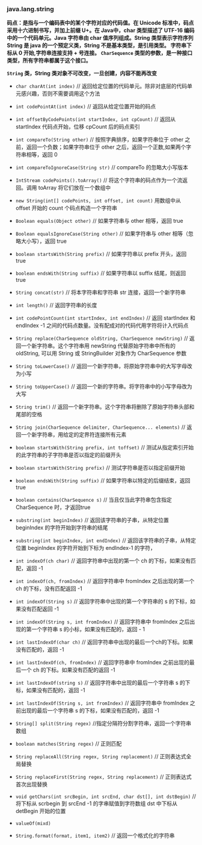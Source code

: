 ### java.lang.string

**码点：是指与一个编码表中的某个字符对应的代码值。在 Unicode 标准中，码点采用十六进制书写，并加上前缀 U+。在 Java中，char 
类型描述了 UTF-16 编码中的一个代码单元。Java 字符串由 char 值序列组成。String 类型表示字符序列 String 是 java 的一个预定义类，String 不是基本类型，是引用类型。
字符串下标从 0 开始,字符串连接支持 + 号连接。 `CharSequence` 类型的参数，是一种接口类型，所有字符串都属于这个接口。**

**`String` 类，String 类对象不可改变，一旦创建，内容不能再改变**

* `char charAt(int index)`    // 返回给定位置的代码单元。除非对底层的代码单元感兴趣，否则不需要调用这个方法

* `int codePointAt(int index)`    // 返回从给定位置开始的码点

* `int offsetByCodePoints(int startIndex, int cpCount)`           // 返回从 startIndex 代码点开始，位移 cpCount 后的码点索引

* `int compareTo(String other)`   // 按照字典排序，如果字符串位于 other 之前，返回一个负数；如果字符串位于 other 之后，返回一个正数,如果两个字符串相等，返回 0

* `int compareToIgnoreCase(String str)`         // compareTo 的忽略大小写版本

* `IntStream codePoints().toArray()`  // 将这个字符串的码点作为一个流返回。调用 toArray 将它们放在一个数组中

* `new String(int[] codePoints, int offset, int count)`   用数组中从 offset 开始的 count 个码点构造一个字符串

* `Boolean equals(Object other)`      // 如果字符串与 other 相等，返回 true

* `Boolean equalsIgnoreCase(String other)`        //  如果字符串与 other 相等（忽略大小写），返回 true

* `boolean startsWith(String prefix)`       // 如果字符串以 prefix 开头，返回 true

* `boolean endsWith(String suffix)`           // 如果字符串以 suffix 结尾，则返回 true

* `String concat(str)`                  // 将本字符串和字符串 str 连接，返回一个新字符串

* `int length()`        // 返回字符串的长度

* `int codePointCount(int startIndex, int endIndex)`  // 返回 startIndex 和 endIndex -1 之间的代码点数量。没有配成对的代码代用字符将计入代码点

* `String replace(CharSequence oldString, CharSequence newString)`  // 返回一个新字符串。这个字符串用 newString 代替原始字符串中所有的 oldString, 可以用 String 或 StringBuilder 对象作为 CharSequence 参数

* `String toLowerCase()`      // 返回一个新字符串，将原始字符串中的大写字母改为小写

* `String toUpperCase()`        // 返回一个新的字符串。将字符串中的小写字母改为大写

* `String trim()`               // 返回一个新字符串。这个字符串将删除了原始字符串头部和尾部的空格

* `String join(CharSequence delimiter, CharSequence... elements)`       // 返回一个新字符串，用给定的定界符连接所有元素

* `boolean startsWith(String prefix, int toffset)`          // 测试从指定索引开始的此字符串的子字符串是否以指定的前缀开头

* `boolean startsWith(String prefix)`                       // 测试字符串是否以指定前缀开始

* `boolean endsWith(String suffix)`                         // 如果字符串以特定的后缀结束，返回 true

* `boolean contains(CharSequence s)`                        // 当且仅当此字符串包含指定 CharSequence 时，才返回true

* `substring(int beginIndex)`                               // 返回该字符串的子串，从特定位置 beginIndex 的字符开始到字符串的结尾

* `substring(int beginIndex, int endIndex)`            // 返回该字符串的子串，从特定位置 beginIndex 的字符开始到下标为 endIndex-1 的字符，

* `int indexOf(ch char)`                // 返回字符串中出现的第一个 ch 的下标，如果没有匹配，返回 -1

* `int indexOf(ch, fromIndex)`    // 返回字符串中 fromIndex 之后出现的第一个 ch 的下标，没有匹配返回 -1

* `int indexOf(String s)`        // 返回字符串中出现的第一个字符串的 s 的下标，如果没有匹配返回 -1

* `int indexOf(String s, int fromIndex)`  //  返回字符串中 fromIndex 之后出现的第一个字符串 s 的小标，如果没有匹配的，返回 - 1

* `int lastIndexOf(char ch)`            // 返回字符串中出现的最后一个ch的下标。如果没有匹配的，返回 -1

* `int lastIndexOf(ch, fromIndex)`      // 返回字符串中 fromIndex 之前出现的最后一个 ch 的下标。如果没有匹配的返回 -1

* `int lastIndexOf(string s)`           // 返回字符串中出现的最后一个字符串 s 的下标，如果没有匹配的，返回 -1

* `int lastIndexOf(String s, int fromIndex)`  // 返回字符串中 fromIndex 之前出现的最后一个字符串 s 的下标，如果没有匹配的，返回 -1

* `String[] split(String regex)`              //指定分隔符分割字符串，返回一个字符串数组

* `boolean matches(String regex)`             // 正则匹配

* `String replaceAll(String regex, String replacement)`         // 正则表达式全局替换

* `String replaceFirst(String regex, String replacement)`       // 正则表达式首次出现替换

* `void getChars(int srcBegin, int srcEnd, char dst[], int dstBegin)`    // 将下标从 scrbegin 到 srcEnd -1 的字串赋值到字符数组 dst 中下标从 detBegin 开始的位置
  
* `valueOf(mixd)`              

* `String.format(format, item1, item2)`          // 返回一个格式化的字符串
